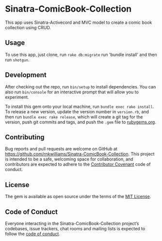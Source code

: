 
# Sinatra-ComicBook-Collection
This app uses Sinatra-Activecord and MVC model to create a comic book collection using CRUD.

## Usage

To use this app, just clone, run `rake db:migrate` run 'bundle install' and then run `shotgun`.

## Development

After checking out the repo, run `bin/setup` to install dependencies. You can also run `bin/console` for an interactive prompt that will allow you to experiment.

To install this gem onto your local machine, run `bundle exec rake install`. To release a new version, update the version number in `version.rb`, and then run `bundle exec rake release`, which will create a git tag for the version, push git commits and tags, and push the `.gem` file to [rubygems.org](https://rubygems.org).

## Contributing

Bug reports and pull requests are welcome on GitHub at https://github.com/rnkwilliams/Sinatra-ComicBook-Collection. This project is intended to be a safe, welcoming space for collaboration, and contributors are expected to adhere to the [Contributor Covenant](http://contributor-covenant.org) code of conduct.

## License

The gem is available as open source under the terms of the [MIT License](https://opensource.org/licenses/MIT).

## Code of Conduct

Everyone interacting in the Sinatra-ComicBook-Collection project’s codebases, issue trackers, chat rooms and mailing lists is expected to follow the [code of conduct](https://github.com/'impartial-utility-6857'/Sinatra-ComicBook-Collection/blob/master/CODE_OF_CONDUCT.md).